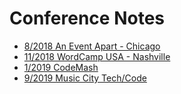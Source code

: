
# Conference Notes

* [8/2018 An Event Apart - Chicago](/AEA-chi2018)
* [11/2018 WordCamp USA - Nashville](/2018-wordcamp-us)
* [1/2019 CodeMash](/CodeMash2019)
* [9/2019 Music City Tech/Code](/MTC-2019)